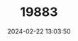 ---
title: "19883"
category: "Samoana annectens"
draft: false
date: 2024-02-22 13:03:50
languages:
  English: ["Huahine Samoana tree snail", "Polynesian Tree Snail"]
  Tahitian: ["Areho"]
---